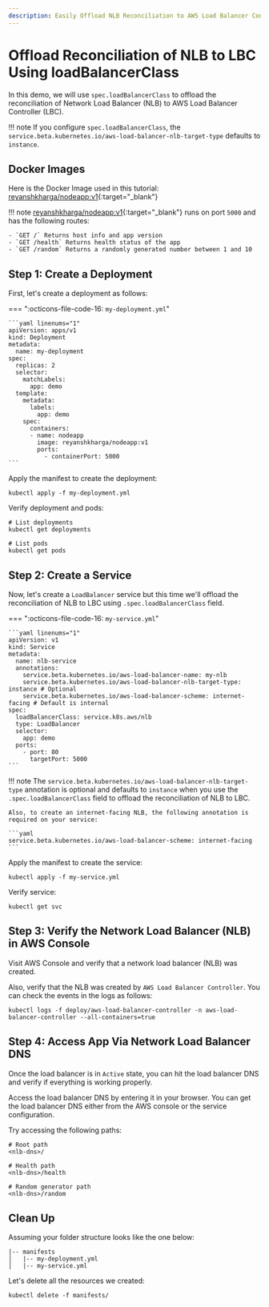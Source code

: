 ```yaml
---
description: Easily Offload NLB Reconciliation to AWS Load Balancer Controller with loadBalancerClass. Simplify management and optimize your Network Load Balancer (NLB) with LBC. 
---
```


# Offload Reconciliation of NLB to LBC Using loadBalancerClass

In this demo, we will use `spec.loadBalancerClass` to offload the reconciliation of Network Load Balancer (NLB) to AWS Load Balancer Controller (LBC).

!!! note
    If you configure `spec.loadBalancerClass`, the `service.beta.kubernetes.io/aws-load-balancer-nlb-target-type` defaults to `instance`.


## Docker Images

Here is the Docker Image used in this tutorial: [reyanshkharga/nodeapp:v1]{:target="_blank"}

!!! note
    [reyanshkharga/nodeapp:v1]{:target="_blank"} runs on port `5000` and has the following routes:

    - `GET /` Returns host info and app version
    - `GET /health` Returns health status of the app
    - `GET /random` Returns a randomly generated number between 1 and 10


## Step 1: Create a Deployment

First, let's create a deployment as follows:

=== ":octicons-file-code-16: `my-deployment.yml`"

    ```yaml linenums="1"
    apiVersion: apps/v1
    kind: Deployment
    metadata:
      name: my-deployment
    spec:
      replicas: 2
      selector:
        matchLabels:
          app: demo
      template:
        metadata:
          labels:
            app: demo
        spec:
          containers:
          - name: nodeapp
            image: reyanshkharga/nodeapp:v1
            ports:
              - containerPort: 5000
    ```

Apply the manifest to create the deployment:

```
kubectl apply -f my-deployment.yml
```

Verify deployment and pods:

```
# List deployments
kubectl get deployments

# List pods
kubectl get pods
```


## Step 2: Create a Service

Now, let's create a `LoadBalancer` service but this time we'll offload the reconciliation of NLB to LBC using `.spec.loadBalancerClass` field.

=== ":octicons-file-code-16: `my-service.yml`"

    ```yaml linenums="1"
    apiVersion: v1
    kind: Service
    metadata:
      name: nlb-service
      annotations:
        service.beta.kubernetes.io/aws-load-balancer-name: my-nlb
        service.beta.kubernetes.io/aws-load-balancer-nlb-target-type: instance # Optional
        service.beta.kubernetes.io/aws-load-balancer-scheme: internet-facing # Default is internal
    spec:
      loadBalancerClass: service.k8s.aws/nlb
      type: LoadBalancer
      selector:
        app: demo
      ports:
        - port: 80
          targetPort: 5000
    ```

!!! note
    The `service.beta.kubernetes.io/aws-load-balancer-nlb-target-type` annotation is optional and defaults to `instance` when you use the `.spec.loadBalancerClass` field to offload the reconciliation of NLB to LBC.

    Also, to create an internet-facing NLB, the following annotation is required on your service:

    ```yaml
    service.beta.kubernetes.io/aws-load-balancer-scheme: internet-facing
    ```


Apply the manifest to create the service:

```
kubectl apply -f my-service.yml
```

Verify service:

```
kubectl get svc
```

## Step 3: Verify the Network Load Balancer (NLB) in AWS Console

Visit AWS Console and verify that a network load balancer (NLB) was created.


Also, verify that the NLB was created by `AWS Load Balancer Controller`. You can check the events in the logs as follows:

```
kubectl logs -f deploy/aws-load-balancer-controller -n aws-load-balancer-controller --all-containers=true
```


## Step 4: Access App Via Network Load Balancer DNS

Once the load balancer is in `Active` state, you can hit the load balancer DNS and verify if everything is working properly.

Access the load balancer DNS by entering it in your browser. You can get the load balancer DNS either from the AWS console or the service configuration.

Try accessing the following paths:

```
# Root path
<nlb-dns>/

# Health path
<nlb-dns>/health

# Random generator path
<nlb-dns>/random
```


## Clean Up

Assuming your folder structure looks like the one below:

```
|-- manifests
│   |-- my-deployment.yml
│   |-- my-service.yml
```

Let's delete all the resources we created:

```
kubectl delete -f manifests/
```


<!-- Hyperlinks -->
[reyanshkharga/nodeapp:v1]: https://hub.docker.com/r/reyanshkharga/nodeapp